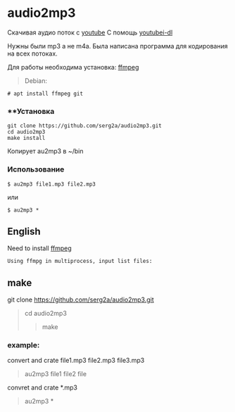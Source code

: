 audio2mp3
========
Скачивая аудио поток с [youtube](https://youtube.com "youtube")
С помощь [youtubei-dl](https://github.com/ytdl-org/youtube-dl "youtube-dl")

Нужны были mp3 а не m4a. Была написана программа для кодирования на всех потоках.

Для работы необходима установка: [ffmpeg](https://ffmpeg.org/download.html 
"Dowonload ffmpeg")
>Debian:
```
# apt install ffmpeg git
```

### **Установка
```
git clone https://github.com/serg2a/audio2mp3.git
cd audio2mp3
make install
```
Копирует au2mp3 в ~/bin 

### **Использование**
```
$ au2mp3 file1.mp3 file2.mp3
```
или
```
$ au2mp3 *
```

English
-------
Need to install [ffmpeg](https://ffmpeg.org/download.html 
"Dowonload ffmpeg")

	Using ffmpg in multiprocess, input list files:
## **make**
git clone https://github.com/serg2a/audio2mp3.git
> cd audio2mp3
>> make

### **example:**
convert and crate file1.mp3 file2.mp3 file3.mp3
> au2mp3 file1 file2 file  

convret and crate *.mp3
> au2mp3 * 
